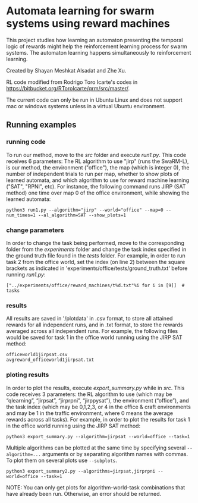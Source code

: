 # Automata learning for swarm systems using reward machines

This project studies how learning an automaton presenting the temporal logic of rewards might help the reinforcement learning process for swarm systems.
The automaton learning happens simultaneously to reinforcement learning.

Created by Shayan Meshkat Alsadat and Zhe Xu.

RL code modified from Rodrigo Toro Icarte's codes in https://bitbucket.org/RToroIcarte/qrm/src/master/.

The current code can only be run in Ubuntu Linux and does not support mac or windows systems unless in a virtual Ubuntu environment.


## Running examples

### running code

To run our method, move to the *src* folder and execute *run1.py*. This code receives 6 parameters: The RL algorithm to use  "jirp" (runs the SwaRM-L), is our method, the environment ("office"), the map (which is integer 0), the number of independent trials to run per map, whether to show plots of learned automata, and which algorithm to use for reward machine learning ("SAT", "RPNI", etc). For instance, the following command runs JIRP (SAT method) one time over map 0 of the office environment, while showing the learned automata:

	python3 run1.py --algorithm="jirp" --world="office" --map=0 --num_times=1 --al_algorithm=SAT --show_plots=1



### change parameters

In order to change the task being performed, move to the corresponding folder from the *experiments* folder and change the task index specified in the ground truth file found in the *tests* folder. For example, in order to run task 2 from the office world, set the index (on line 2) between the square brackets as indicated in 'experiments/office/tests/ground_truth.txt' before running *run1.py*:

	["../experiments/office/reward_machines/t%d.txt"%i for i in [9]]  # tasks

### results

All results are saved in '/plotdata' in .csv format, to store all attained rewards for all independent runs, and in .txt format, to store the rewards averaged across all independent runs. For example, the following files would be saved for task 1 in the office world running using the JIRP SAT method:

	officeworld1jirpsat.csv
	avgreward_officeworld1jirpsat.txt

### ploting results

In order to plot the results, execute *export_summary.py* while in *src*. This code receives 3 parameters: the RL algorithm to use (which may be “qlearning”, “jirpsat”, “jirprpni”, “jirppysat”), the environment (“office”), and the task index (which may be 0,1,2,3, or 4 in the office & craft environments and may be 1 in the traffic environment, where 0 means the average rewards across all tasks). For example, in order to plot the results for task 1 in the office world running using the JIRP SAT method:

	python3 export_summary.py --algorithm=jirpsat --world=office --task=1

Multiple algorithms can be plotted at the same time by specifying several `--algorithm=...` arguments or by separating algorithm names with commas.
To plot them on several plots use `--subplots`.

	python3 export_summary2.py --algorithms=jirpsat,jirprpni --world=office --task=1


NOTE: You can only get plots for algorithm-world-task combinations that have already been run. Otherwise, an error should be returned.
